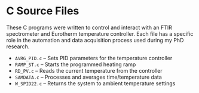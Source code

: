 # C Source Files

These C programs were written to control and interact with an FTIR spectrometer and Eurotherm temperature controller. Each file has a specific role in the automation and data acquisition process used during my PhD research.

- `AVRG_PID.c` – Sets PID parameters for the temperature controller
- `RAMP_ST.c` – Starts the programmed heating ramp
- `RD_PV.c` – Reads the current temperature from the controller
- `SAMDATA.c` – Processes and averages time/temperature data
- `W_SPID22.c` – Returns the system to ambient temperature settings
